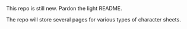 This repo is still new. Pardon the light README.

The repo will store several pages for various types of character sheets.
